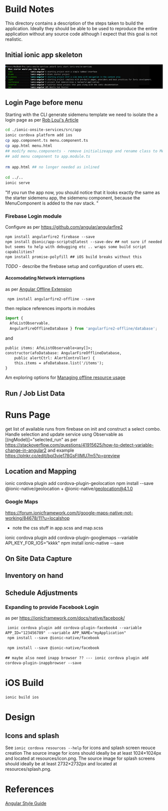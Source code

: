 # Build Notes

This directory contains a description of the steps taken to build the application. Ideally they should be able to be used to reproduce the entire application without any source code although I expect that this goal is not realistic. 

## Initial ionic app skeleton

![ionic start ionic-onsite-services sidemenu](../screen_caps/ionic-start.png "Screen cap - ionic start comman in console")

## Login Page before menu
Starting with the CLI generate sidemenu template we need to isolate the a login page as per [Rob Loui's Article](http://roblouie.com/article/344/ionic-2-hide-menu-or-tabs-for-login-screen/)

````bash
cd ./ionic-onsite-services/src/app
ionic cordova platform add ios
cp app.component.ts menu.component.ts
cp app.html menu.html
## modify menu.components - remove initializeapp and rename class to MenuCompinent
## add menu component to app.module.ts

rm app.html ## no longer needed as inlined

cd ../..
ionic serve
````

"If you run the app now, you should notice that it looks exactly the same as the starter sidemenu app, the sidemenu component, because the MenuComponent is added to the nav stack. "

### Firebase Login module

Configure as per https://github.com/angular/angularfire2

````
npm install angularfire2 firebase --save
npm install @ionic/app-scripts@latest --save-dev ## not sure if needed but seems to help with debugging etc .. wraps some build script capabilities?
npm install promise-polyfill ## iOS build breaks without this
````

*TODO* - describe the firebase setup and configuration of users etc.


#### Accomodating Network interruptions
as per [Angular Offline Extension](https://javebratt.com/offline-angularfire2/)
````
 npm install angularfire2-offline --save
````
then replace references imports in modules 

````typescript
import { 
  AfoListObservable, 
  AngularFireOfflineDatabase } from 'angularfire2-offline/database';
````
and
````
public items: AfoListObservable<any[]>;
constructor(afoDatabase: AngularFireOfflineDatabase, 
    public alertCtrl: AlertController) {
    this.items = afoDatabase.list('/items');
}
````

Am exploring options for [Managing offline resource usage](https://github.com/adriancarriger/angularfire2-offline/issues/56)

## Run / Job List Data 




# Runs Page

get list of available runs from firebase on init and construct a select combo.
Handle selection and update service usng  Observable as  [(ngModel)]="selected_run" as per      https://stackoverflow.com/questions/41915625/how-to-detect-variable-change-in-angular2
  and example https://plnkr.co/edit/bpl3vje178GsFIIMU7m5?p=preview



## Location and Mapping

ionic cordova plugin add cordova-plugin-geolocation
npm install --save @ionic-native/geolocation
            + @ionic-native/geolocation@4.1.0


### Google Maps

https://forum.ionicframework.com/t/google-maps-native-not-working/84678/11?u=localshop
  - note the css stuff in app.scss and map.scss

ionic cordova plugin add cordova-plugin-googlemaps  --variable API_KEY_FOR_IOS="kkkk"
npm install ionic-native --save



## On Site Data Capture


## Inventory on hand

## Schedule Adjustments






### Expanding to provide Facebook Login
as per https://ionicframework.com/docs/native/facebook/

````
 ionic cordova plugin add cordova-plugin-facebook4 --variable APP_ID="123456789" --variable APP_NAME="myApplication"
 npm install --save @ionic-native/facebook

 npm install --save @ionic-native/facebook

## maybe also need inapp browser ?? --- ionic cordova plugin add cordova-plugin-inappbrowser --save

````


# iOS Build

````ionic build ios````

# Design

## Icons and splash

See ````ionic cordova resources --help```` for icons and splash screen reouce creation
    The source image for icons should ideally be at least 1024×1024px and located at resources/icon.png. The source
    image for splash screens should ideally be at least 2732×2732px and located at resources/splash.png.


# References

[Angular Style Guide](https://angular.io/guide/styleguide)


